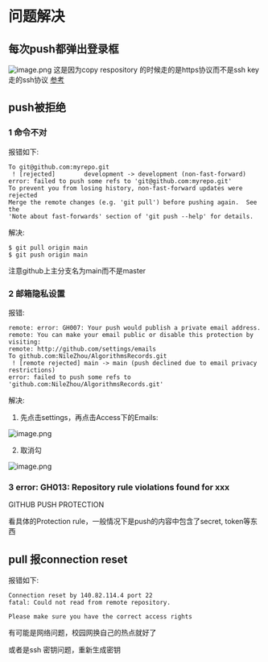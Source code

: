 # 问题解决

## 每次push都弹出登录框

![image.png](https://cdn.nlark.com/yuque/0/2022/png/22348649/1647783880372-e897a2b8-e59e-4e41-8223-3e9553a7c935.png#averageHue=%23fcfcfc&clientId=u4c904c60-e355-4&errorMessage=unknown%20error&from=paste&height=314&id=u9e1b99a8&originHeight=413&originWidth=409&originalType=url&ratio=1&rotation=0&showTitle=false&size=24767&status=error&style=none&taskId=u85317a3f-c2f4-408f-94be-b0e4c58ce05&title=&width=311)
这是因为copy respository 的时候走的是https协议而不是ssh key走的ssh协议
[参考](https://zhuanlan.zhihu.com/p/339964630)

## push被拒绝

### 1 命令不对

报错如下:

```shell
To git@github.com:myrepo.git
 ! [rejected]        development -> development (non-fast-forward)
error: failed to push some refs to 'git@github.com:myrepo.git'
To prevent you from losing history, non-fast-forward updates were rejected
Merge the remote changes (e.g. 'git pull') before pushing again.  See the
'Note about fast-forwards' section of 'git push --help' for details.
```

解决:

```
$ git pull origin main
$ git push origin main
```

注意github上主分支名为main而不是master

### 2 邮箱隐私设置

报错:

```shell
remote: error: GH007: Your push would publish a private email address.
remote: You can make your email public or disable this protection by visiting:
remote: http://github.com/settings/emails
To github.com:NileZhou/AlgorithmsRecords.git
 ! [remote rejected] main -> main (push declined due to email privacy restrictions)
error: failed to push some refs to 'github.com:NileZhou/AlgorithmsRecords.git'
```

解决:

1. 先点击settings，再点击Access下的Emails:

![image.png](https://cdn.nlark.com/yuque/0/2022/png/22348649/1647785157139-29ef00bd-daf1-4c06-83c2-7bc7f441ff12.png#averageHue=%23c4c2bf&clientId=ud2ac5d4e-986c-4&errorMessage=unknown%20error&from=paste&height=454&id=uf704afaa&originHeight=809&originWidth=429&originalType=binary&ratio=1&rotation=0&showTitle=false&size=44782&status=error&style=none&taskId=u082de861-73d3-4425-af3c-23adbf38302&title=&width=241)

2. 取消勾

![image.png](https://cdn.nlark.com/yuque/0/2022/png/22348649/1647785234091-bc38425b-ade1-4fc3-b97c-59deab5b66bb.png#averageHue=%23c4c1be&clientId=ud2ac5d4e-986c-4&errorMessage=unknown%20error&from=paste&height=268&id=u4454b1e8&originHeight=648&originWidth=1441&originalType=binary&ratio=1&rotation=0&showTitle=false&size=104193&status=error&style=none&taskId=ueb433be3-29c5-432f-82fe-1bca3e24e32&title=&width=597)

### 3 error: GH013: Repository rule violations found for xxx

GITHUB PUSH PROTECTION

看具体的Protection rule，一般情况下是push的内容中包含了secret, token等东西

## pull 报connection reset

报错如下:

```shell
Connection reset by 140.82.114.4 port 22
fatal: Could not read from remote repository.

Please make sure you have the correct access rights
```

有可能是网络问题，校园网换自己的热点就好了

或者是ssh 密钥问题，重新生成密钥
